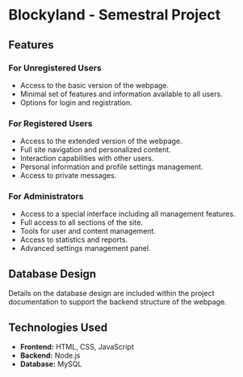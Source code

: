 # Blockyland - Semestral Project

## Features

### For Unregistered Users
- Access to the basic version of the webpage.
- Minimal set of features and information available to all users.
- Options for login and registration.

### For Registered Users
- Access to the extended version of the webpage.
- Full site navigation and personalized content.
- Interaction capabilities with other users.
- Personal information and profile settings management.
- Access to private messages.

### For Administrators
- Access to a special interface including all management features.
- Full access to all sections of the site.
- Tools for user and content management.
- Access to statistics and reports.
- Advanced settings management panel.

## Database Design
Details on the database design are included within the project documentation to support the backend structure of the webpage.

## Technologies Used
- **Frontend:** HTML, CSS, JavaScript
- **Backend:** Node.js
- **Database:** MySQL
